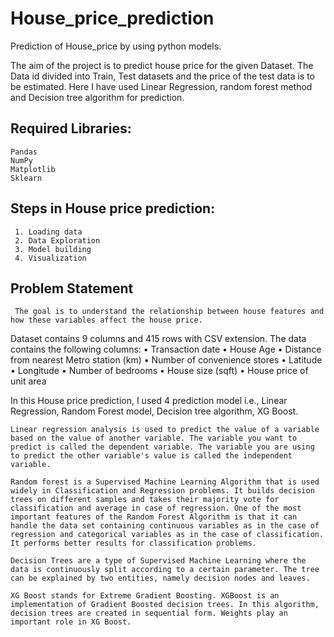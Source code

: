 # House_price_prediction
Prediction of House_price by using python models. 

The aim of the project is to predict house price for the given Dataset. The Data id divided into Train, Test datasets and the price of the test data is to be estimated. Here I have used Linear Regression, random forest method and Decision tree algorithm for prediction. 
## Required Libraries:
    Pandas
    NumPy
    Matplotlib
    Sklearn
## Steps in House price prediction:
     1.	Loading data
     2.	Data Exploration
     3.	Model building
     4.	Visualization
## Problem Statement
     The goal is to understand the relationship between house features and how these variables affect the house price.
 Dataset contains 9 columns and 415 rows with CSV extension. The data contains the following columns:
•	Transaction date
•	House Age
•	Distance from nearest Metro station (km)
•	Number of convenience stores
•	Latitude
•	Longitude
•	Number of bedrooms
•	House size (sqft)
•	House price of unit area

In this House price prediction, I used 4 prediction model i.e., Linear Regression, Random Forest model, Decision tree algorithm, XG Boost.
    
    Linear regression analysis is used to predict the value of a variable based on the value of another variable. The variable you want to predict is called the dependent variable. The variable you are using to predict the other variable's value is called the independent variable.

    Random forest is a Supervised Machine Learning Algorithm that is used widely in Classification and Regression problems. It builds decision trees on different samples and takes their majority vote for classification and average in case of regression. One of the most important features of the Random Forest Algorithm is that it can handle the data set containing continuous variables as in the case of regression and categorical variables as in the case of classification. It performs better results for classification problems.

    Decision Trees are a type of Supervised Machine Learning where the data is continuously split according to a certain parameter. The tree can be explained by two entities, namely decision nodes and leaves.

    XG Boost stands for Extreme Gradient Boosting. XGBoost is an implementation of Gradient Boosted decision trees. In this algorithm, decision trees are created in sequential form. Weights play an important role in XG Boost. 
